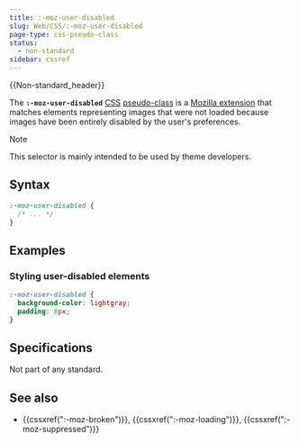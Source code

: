 ```yaml
---
title: :-moz-user-disabled
slug: Web/CSS/:-moz-user-disabled
page-type: css-pseudo-class
status:
  - non-standard
sidebar: cssref
---
```


{{Non-standard_header}}

The **`:-moz-user-disabled`** [CSS](/en-US/docs/Web/CSS) [pseudo-class](/en-US/docs/Web/CSS/Reference/Selectors/Pseudo-classes) is a [Mozilla extension](/en-US/docs/Web/CSS/Reference/Mozilla_extensions) that matches elements representing images that were not loaded because images have been entirely disabled by the user's preferences.

> [!NOTE]
> This selector is mainly intended to be used by theme developers.

## Syntax

```css
:-moz-user-disabled {
  /* ... */
}
```

## Examples

### Styling user-disabled elements

```css
:-moz-user-disabled {
  background-color: lightgray;
  padding: 8px;
}
```

## Specifications

Not part of any standard.

## See also

- {{cssxref(":-moz-broken")}}, {{cssxref(":-moz-loading")}}, {{cssxref(":-moz-suppressed")}}
